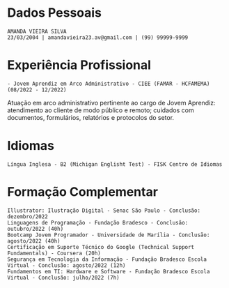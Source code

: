 # Dados Pessoais

    AMANDA VIEIRA SILVA
    23/03/2004 | amandavieira23.av@gmail.com | (99) 99999-9999

# Experiência Profissional

    - Jovem Aprendiz em Arco Administrativo - CIEE (FAMAR - HCFAMEMA) (08/2022 - 12/2022)
Atuação em arco administrativo pertinente ao cargo de Jovem Aprendiz: atendimento ao cliente
de modo público e remoto; cuidados com documentos, formulários, relatórios e protocolos do setor.

# Idiomas

    Língua Inglesa - B2 (Michigan Englisht Test) - FISK Centro de Idiomas 

# Formação Complementar

    Illustrator: Ilustração Digital - Senac São Paulo - Conclusão: dezembro/2022
    Linguagens de Programação - Fundação Bradesco - Conclusão: outubro/2022 (40h)
    Bootcamp Jovem Programador - Universidade de Marília - Conclusão: agosto/2022 (40h)
    Certificação em Suporte Técnico do Google (Technical Support Fundamentals) - Coursera (20h)
    Segurança em Tecnologia da Informação - Fundação Bradesco Escola Virtual - Conclusão: agosto/2022 (12h)
    Fundamentos em TI: Hardware e Software - Fundação Bradesco Escola Virtual - Conclusão: julho/2022 (7h)